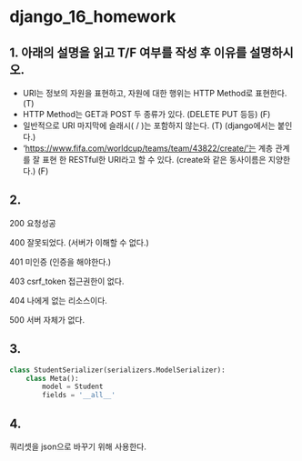 # django_16_homework



## 1. 아래의 설명을 읽고 T/F 여부를 작성 후 이유를 설명하시오.

- URI는 정보의 자원을 표현하고, 자원에 대한 행위는 HTTP Method로 표현한다. (T)
- HTTP Method는 GET과 POST 두 종류가 있다.  (DELETE PUT 등등) (F)
- 일반적으로 URI 마지막에 슬래시( / )는 포함하지 않는다. (T) (django에서는 붙인다.)
- ‘https://www.fifa.com/worldcup/teams/team/43822/create/’는 계층 관계를 잘 표현 한 RESTful한 URI라고 할 수 있다. (create와 같은 동사이름은 지양한다.) (F)



## 2.

200 요청성공

400 잘못되었다. (서버가 이해할 수 없다.)

401 미인증 (인증을 해야한다.)

403 csrf_token 접근권한이 없다.

404 나에게 없는 리소스이다.

500 서버 자체가 없다.



## 3.

```python
class StudentSerializer(serializers.ModelSerializer):
    class Meta():
        model = Student
        fields = '__all__'
```



## 4.

쿼리셋을 json으로 바꾸기 위해 사용한다.